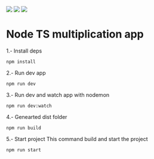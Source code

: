 <img src="https://img.shields.io/badge/GIT-black?style=for-the-badge&logo=GIT&logoColor=F05032"/>
<img src="https://img.shields.io/badge/JAVASCRIPT-black?style=for-the-badge&logo=JavaScript&logoColor=F7DF1E"/>
<img src="https://img.shields.io/badge/TYPESCRIPT-black?style=for-the-badge&logo=TypeScript&logoColor=3178C6"/>

# Node TS multiplication app
1.-  Install deps
```
npm install 
```
2.- Run dev app
```
npm run dev
```
3.- Run dev and watch app with nodemon
```
npm run dev:watch
```
4.-  Genearted dist folder
```
npm run build
```
5.-  Start project 
This command build and start the project
```
npm run start
```

